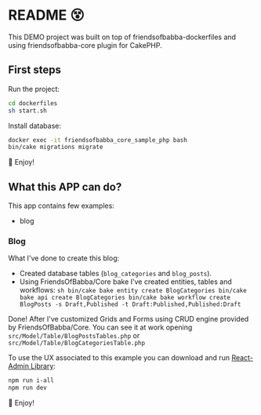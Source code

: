 # README 😵

This DEMO project was built on top of friendsofbabba-dockerfiles and using
friendsofbabba-core plugin for CakePHP.

## First steps

Run the project:

```sh
cd dockerfiles
sh start.sh
```

Install database:

```sh
docker exec -it friendsofbabba_core_sample_php bash
bin/cake migrations migrate
```

🎁 Enjoy!

## What this APP can do?

This app contains few examples:

- blog

### Blog

What I've done to create this blog:

- Created database tables (`blog_categories` and `blog_posts`).
- Using FriendsOfBabba/Core bake I've created entities, tables and workflows:
  `sh bin/cake bake entity create BlogCategories bin/cake bake api create BlogCategories bin/cake bake workflow create BlogPosts -s Draft,Published -t Draft:Published,Published:Draft `

Done! After I've customized Grids and Forms using CRUD engine provided by FriendsOfBabba/Core.
You can see it at work opening `src/Model/Table/BlogPostsTables.php` or `src/Model/Table/BlogCategoriesTable.php`

To use the UX associated to this example you can download and run [React-Admin Library](https://github.com/RoBYCoNTe/friendsofbabba-ra):

```sh
npm run i-all
npm run dev
```

🎁 Enjoy!
